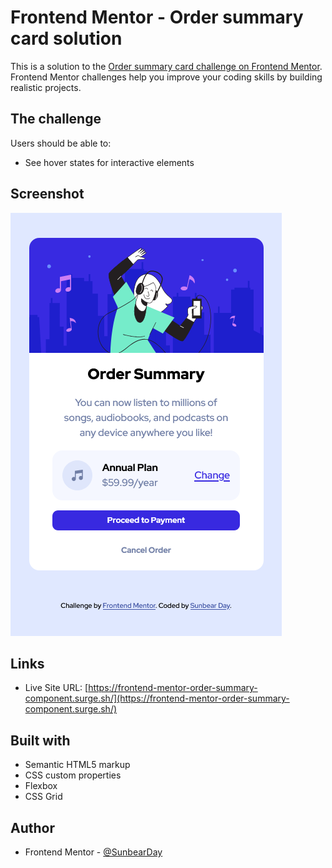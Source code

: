 # Frontend Mentor - Order summary card solution

This is a solution to the [Order summary card challenge on Frontend Mentor](https://www.frontendmentor.io/challenges/order-summary-component-QlPmajDUj). Frontend Mentor challenges help you improve your coding skills by building realistic projects. 

## The challenge

Users should be able to:

- See hover states for interactive elements

## Screenshot

![Screenshot](./images/screenshot.png)

## Links

- Live Site URL: [https://frontend-mentor-order-summary-component.surge.sh/](https://frontend-mentor-order-summary-component.surge.sh/)

## Built with

- Semantic HTML5 markup
- CSS custom properties
- Flexbox
- CSS Grid

## Author

- Frontend Mentor - [@SunbearDay](https://www.frontendmentor.io/profile/SunbearDay)